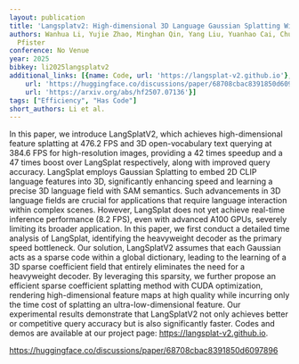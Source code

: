 ```yaml
---
layout: publication
title: 'Langsplatv2: High-dimensional 3D Language Gaussian Splatting With 450+ FPS'
authors: Wanhua Li, Yujie Zhao, Minghan Qin, Yang Liu, Yuanhao Cai, Chuang Gan, Hanspeter
  Pfister
conference: No Venue
year: 2025
bibkey: li2025langsplatv2
additional_links: [{name: Code, url: 'https://langsplat-v2.github.io'}, {name: Code,
    url: 'https://huggingface.co/discussions/paper/68708cbac8391850d6097896'}, {name: Paper,
    url: 'https://arxiv.org/abs/hf2507.07136'}]
tags: ["Efficiency", "Has Code"]
short_authors: Li et al.
---
```

In this paper, we introduce LangSplatV2, which achieves high-dimensional feature splatting at 476.2 FPS and 3D open-vocabulary text querying at 384.6 FPS for high-resolution images, providing a 42 times speedup and a 47 times boost over LangSplat respectively, along with improved query accuracy. LangSplat employs Gaussian Splatting to embed 2D CLIP language features into 3D, significantly enhancing speed and learning a precise 3D language field with SAM semantics. Such advancements in 3D language fields are crucial for applications that require language interaction within complex scenes. However, LangSplat does not yet achieve real-time inference performance (8.2 FPS), even with advanced A100 GPUs, severely limiting its broader application. In this paper, we first conduct a detailed time analysis of LangSplat, identifying the heavyweight decoder as the primary speed bottleneck. Our solution, LangSplatV2 assumes that each Gaussian acts as a sparse code within a global dictionary, leading to the learning of a 3D sparse coefficient field that entirely eliminates the need for a heavyweight decoder. By leveraging this sparsity, we further propose an efficient sparse coefficient splatting method with CUDA optimization, rendering high-dimensional feature maps at high quality while incurring only the time cost of splatting an ultra-low-dimensional feature. Our experimental results demonstrate that LangSplatV2 not only achieves better or competitive query accuracy but is also significantly faster. Codes and demos are available at our project page: https://langsplat-v2.github.io.

https://huggingface.co/discussions/paper/68708cbac8391850d6097896